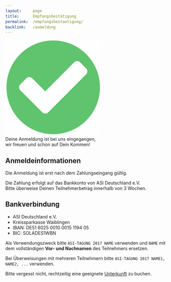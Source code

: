 ```yaml
---
layout:     page
title:      Empfangsbestätigung
permalink:  /empfangsbestaetigung/
backlink:   /anmeldung
---
```


<div class="o-flag u-mb">
    <div class="o-flag__img"><img style="opacity: .8" src="/assets/img/check.svg" alt=""></div>
    <div class="o-flag__body u-text-large">Deine Anmeldung ist bei uns eingegangen,<br>wir freuen und schon auf Dein Kommen!</div>
</div>

## Anmelde&shy;informationen

<div class="c-alert c-alert--secondary">
    Die Anmeldung ist erst nach dem Zahlungseingang gültig.
</div>

Die Zahlung erfolgt auf das Bankkonto von ASI Deutschland e.V.
<br>Bitte überweise Deinen Teilnehmerbetrag innerhalb von 3 Wochen.

## Bankverbindung

<ul class="o-list-bare">
    <li>ASI Deutschland e.V.</li>
    <li>Kreissparkasse Waiblingen</li>
    <li>IBAN: DE51 6025 0010 0015 1194 05</li>
    <li>BIC: SOLADES1WBN</li>
</ul>

Als Verwendungszweck bitte ```ASI-TAGUNG 2017 NAME``` verwenden und ```NAME``` mit dem vollständigen **Vor- und Nachnamen** des Teilnehmers ersetzen.

Bei Überweisungen mit mehreren Teilnehmern bitte ```ASI-TAGUNG 2017 NAME1, NAME2, ...``` verwenden.

<div class="c-alert c-alert--secondary">
    Bitte vergesst nicht, rechtzeitig eine geeignete <a href="/unterkunft/">Unterkunft</a> zu buchen.
</div>
